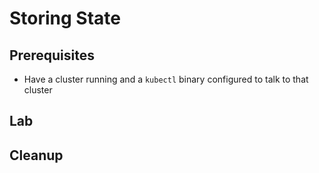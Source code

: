 # Storing State

## Prerequisites

* Have a cluster running and a `kubectl` binary configured to talk to
  that cluster

## Lab

## Cleanup
